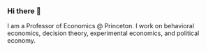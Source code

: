 ### Hi there 👋

I am a Professor of Economics @ Princeton. I work on behavioral economics, decision theory, experimental economics, and political economy.

